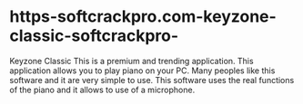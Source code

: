 # https-softcrackpro.com-keyzone-classic-softcrackpro-
Keyzone Classic  This is a premium and trending application. This application allows you to play piano on your PC. Many peoples like this software and it are very simple to use. This software uses the real functions of the piano and it allows to use of a microphone. 
